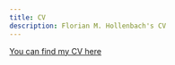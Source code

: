 ```yaml
---
title: CV
description: Florian M. Hollenbach's CV
---
```


[You can find my CV here](../papers/CV_Hollenbach.pdf)

